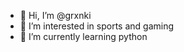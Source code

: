 - 👋 Hi, I’m @grxnki
- 👀 I’m interested in sports and gaming
- 🌱 I’m currently learning python 
<!---
grxnki/grxnki is a ✨ special ✨ repository because its `README.md` (this file) appears on your GitHub profile.
You can click the Preview link to take a look at your changes.
--->
